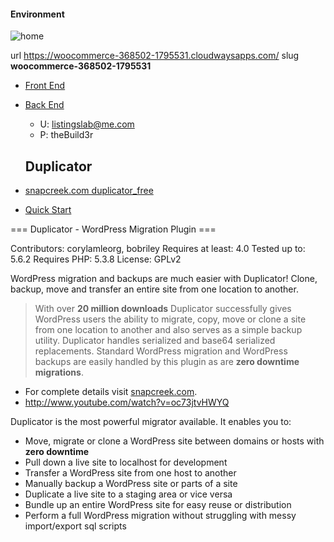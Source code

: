 
#### Environment

![home](./media/ss_home.jpg?raw=true)

url https://woocommerce-368502-1795531.cloudwaysapps.com/
slug __woocommerce-368502-1795531__
- [Front End](https://woocommerce-368502-1795531.cloudwaysapps.com/?ref=github) 

- [Back End](https://woocommerce-368502-1795531.cloudwaysapps.com/wp-admin/) 

	- U: listingslab@me.com
	- P: theBuild3r


	## Duplicator

- [snapcreek.com duplicator_free](https://snapcreek.com/duplicator/?utm_source=duplicator_free&utm_medium=wp_org&utm_content=desc_details&utm_campaign=duplicator_free)
- [Quick Start](https://snapcreek.com/duplicator/docs/quick-start/)

=== Duplicator - WordPress Migration Plugin ===

Contributors: corylamleorg, bobriley
Requires at least: 4.0
Tested up to: 5.6.2
Requires PHP: 5.3.8
License: GPLv2

WordPress migration and backups are much easier with Duplicator! Clone, backup, move and transfer an entire site from one location to another. 

> With over **20 million downloads** Duplicator successfully gives WordPress users the ability to migrate, copy, move or clone a site from one location to another and also serves as a simple backup utility. Duplicator handles serialized and base64 serialized replacements.  Standard WordPress migration and WordPress backups are easily handled by this plugin as are **zero downtime migrations**.

- For complete details visit [snapcreek.com](https://snapcreek.com/duplicator/?utm_source=duplicator_free&utm_medium=wp_org&utm_content=desc_details&utm_campaign=duplicator_free).  
- http://www.youtube.com/watch?v=oc73jtvHWYQ

Duplicator is the most powerful migrator available. It enables you to:

* Move, migrate or clone a WordPress site between domains or hosts with **zero downtime**
* Pull down a live site to localhost for development
* Transfer a WordPress site from one host to another
* Manually backup a WordPress site or parts of a site
* Duplicate a live site to a staging area or vice versa
* Bundle up an entire WordPress site for easy reuse or distribution
* Perform a full WordPress migration without struggling with messy import/export sql scripts